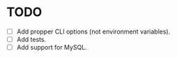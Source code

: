 # TODO

- [ ] Add propper CLI options (not environment variables).
- [ ] Add tests.
- [ ] Add support for MySQL.
